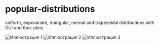 # popular-distributions
uniform, expovariate, triangular, normal and trapezoidal distributions with GUI and their plots

![Иллюстрация 1](https://78.media.tumblr.com/aa9219fba1e39d64ed125c56be89e83d/tumblr_pep0vyU7HA1rpcmy2o1_640.png)
![Иллюстрация 2](https://78.media.tumblr.com/bec0a25c1bb05d771da7e1740d83e661/tumblr_pep0vyU7HA1rpcmy2o2_r1_640.png)
![Иллюстрация 3](https://78.media.tumblr.com/b3cba93ed187f0dd33437dceb653d23e/tumblr_pep0vyU7HA1rpcmy2o3_r1_1280.png)
